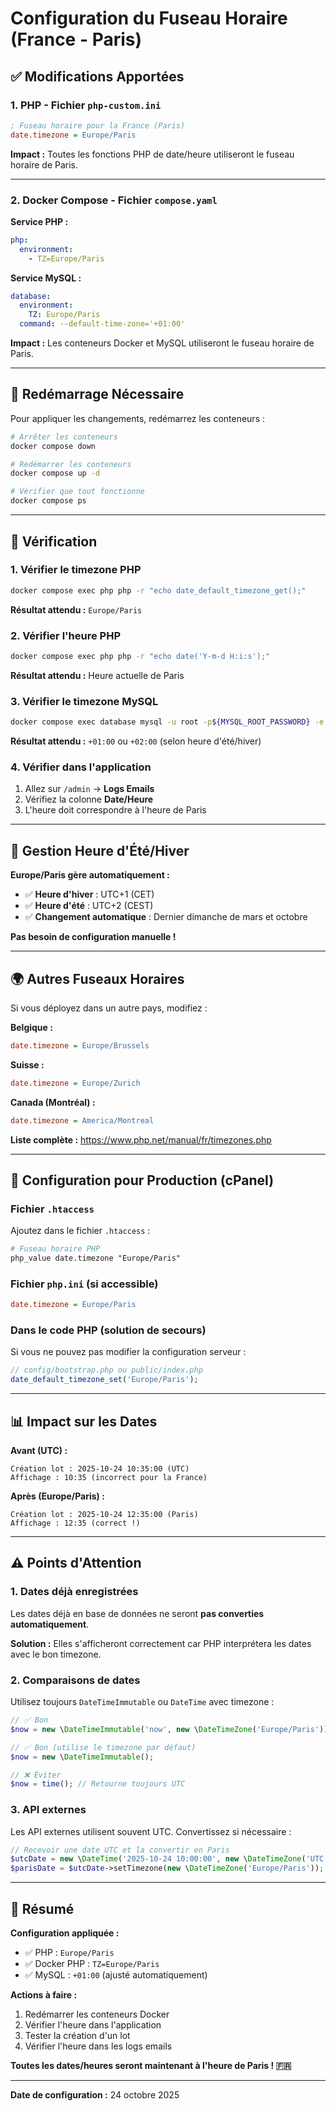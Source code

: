 # Configuration du Fuseau Horaire (France - Paris)

## ✅ Modifications Apportées

### **1. PHP - Fichier `php-custom.ini`**

```ini
; Fuseau horaire pour la France (Paris)
date.timezone = Europe/Paris
```

**Impact :** Toutes les fonctions PHP de date/heure utiliseront le fuseau horaire de Paris.

---

### **2. Docker Compose - Fichier `compose.yaml`**

**Service PHP :**
```yaml
php:
  environment:
    - TZ=Europe/Paris
```

**Service MySQL :**
```yaml
database:
  environment:
    TZ: Europe/Paris
  command: --default-time-zone='+01:00'
```

**Impact :** Les conteneurs Docker et MySQL utiliseront le fuseau horaire de Paris.

---

## 🔄 Redémarrage Nécessaire

Pour appliquer les changements, redémarrez les conteneurs :

```bash
# Arrêter les conteneurs
docker compose down

# Redémarrer les conteneurs
docker compose up -d

# Vérifier que tout fonctionne
docker compose ps
```

---

## 🧪 Vérification

### **1. Vérifier le timezone PHP**

```bash
docker compose exec php php -r "echo date_default_timezone_get();"
```

**Résultat attendu :** `Europe/Paris`

### **2. Vérifier l'heure PHP**

```bash
docker compose exec php php -r "echo date('Y-m-d H:i:s');"
```

**Résultat attendu :** Heure actuelle de Paris

### **3. Vérifier le timezone MySQL**

```bash
docker compose exec database mysql -u root -p${MYSQL_ROOT_PASSWORD} -e "SELECT @@global.time_zone, @@session.time_zone;"
```

**Résultat attendu :** `+01:00` ou `+02:00` (selon heure d'été/hiver)

### **4. Vérifier dans l'application**

1. Allez sur `/admin` → **Logs Emails**
2. Vérifiez la colonne **Date/Heure**
3. L'heure doit correspondre à l'heure de Paris

---

## 📅 Gestion Heure d'Été/Hiver

**Europe/Paris gère automatiquement :**
- ✅ **Heure d'hiver** : UTC+1 (CET)
- ✅ **Heure d'été** : UTC+2 (CEST)
- ✅ **Changement automatique** : Dernier dimanche de mars et octobre

**Pas besoin de configuration manuelle !**

---

## 🌍 Autres Fuseaux Horaires

Si vous déployez dans un autre pays, modifiez :

**Belgique :**
```ini
date.timezone = Europe/Brussels
```

**Suisse :**
```ini
date.timezone = Europe/Zurich
```

**Canada (Montréal) :**
```ini
date.timezone = America/Montreal
```

**Liste complète :** https://www.php.net/manual/fr/timezones.php

---

## 🔧 Configuration pour Production (cPanel)

### **Fichier `.htaccess`**

Ajoutez dans le fichier `.htaccess` :

```apache
# Fuseau horaire PHP
php_value date.timezone "Europe/Paris"
```

### **Fichier `php.ini` (si accessible)**

```ini
date.timezone = Europe/Paris
```

### **Dans le code PHP (solution de secours)**

Si vous ne pouvez pas modifier la configuration serveur :

```php
// config/bootstrap.php ou public/index.php
date_default_timezone_set('Europe/Paris');
```

---

## 📊 Impact sur les Dates

**Avant (UTC) :**
```
Création lot : 2025-10-24 10:35:00 (UTC)
Affichage : 10:35 (incorrect pour la France)
```

**Après (Europe/Paris) :**
```
Création lot : 2025-10-24 12:35:00 (Paris)
Affichage : 12:35 (correct !)
```

---

## ⚠️ Points d'Attention

### **1. Dates déjà enregistrées**

Les dates déjà en base de données ne seront **pas converties automatiquement**.

**Solution :** Elles s'afficheront correctement car PHP interprétera les dates avec le bon timezone.

### **2. Comparaisons de dates**

Utilisez toujours `DateTimeImmutable` ou `DateTime` avec timezone :

```php
// ✅ Bon
$now = new \DateTimeImmutable('now', new \DateTimeZone('Europe/Paris'));

// ✅ Bon (utilise le timezone par défaut)
$now = new \DateTimeImmutable();

// ❌ Éviter
$now = time(); // Retourne toujours UTC
```

### **3. API externes**

Les API externes utilisent souvent UTC. Convertissez si nécessaire :

```php
// Recevoir une date UTC et la convertir en Paris
$utcDate = new \DateTime('2025-10-24 10:00:00', new \DateTimeZone('UTC'));
$parisDate = $utcDate->setTimezone(new \DateTimeZone('Europe/Paris'));
```

---

## 📝 Résumé

**Configuration appliquée :**
- ✅ PHP : `Europe/Paris`
- ✅ Docker PHP : `TZ=Europe/Paris`
- ✅ MySQL : `+01:00` (ajusté automatiquement)

**Actions à faire :**
1. Redémarrer les conteneurs Docker
2. Vérifier l'heure dans l'application
3. Tester la création d'un lot
4. Vérifier l'heure dans les logs emails

**Toutes les dates/heures seront maintenant à l'heure de Paris ! 🇫🇷**

---

**Date de configuration :** 24 octobre 2025
